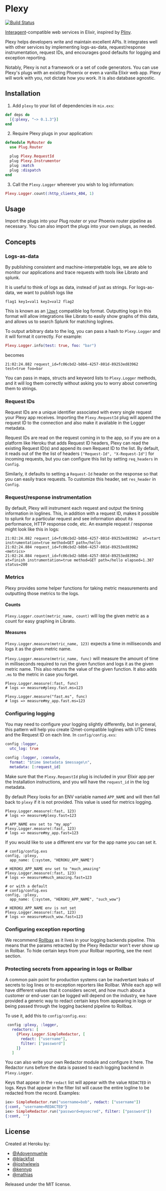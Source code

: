 # Plexy

[![Build Status](https://travis-ci.org/heroku/plexy.svg?branch=master)](https://travis-ci.org/heroku/plexy)

[Interagent](https://github.com/interagent)-compatible web services in Elixir, inspired by [Pliny](https://github.com/interagent/pliny).

Plexy helps developers write and maintain excellent APIs. It integrates well with other services by implementing logs-as-data, request/response instrumentation, request IDs, and encourages good defaults for logging and exception reporting.

Notably, Plexy is not a framework or a set of code generators. You can use Plexy's plugs with an existing Phoenix or even a vanilla Elixir web app. Plexy will work with you, not dictate how you work. It is also database agnostic.

## Installation

1. Add `plexy` to your list of dependencies in `mix.exs`:

```elixir
def deps do
  [{:plexy, "~> 0.1.3"}]
end
```

2. Require Plexy plugs in your application:

```elixir
defmodule MyRouter do
  use Plug.Router

  plug Plexy.RequestId
  plug Plexy.Instrumentor
  plug :match
  plug :dispatch
end
```

3. Call the `Plexy.Logger` wherever you wish to log information:

```elixir
Plexy.Logger.count(:http_clients_404, 1)
```

## Usage

Import the plugs into your Plug router or your Phoenix router pipeline as necessary. You can also import the plugs into your own plugs, as needed.

## Concepts

### Logs-as-data

By publishing consistent and machine-interpretable logs, we are able to monitor our applications and trace requests with tools like Librato and splunk.

It is useful to think of logs as data, instead of just as strings. For logs-as-data, we want to publish logs like

```
flag1 key1=val1 key2=val2 flag2
```

This is known as an [`l2met`](https://github.com/ryandotsmith/l2met) compatible log format. Outputting logs in this format will allow integrations like Librato to easily show graphs of this data, and allows us to search Splunk for matching loglines.

To output arbitrary data to the log, you can pass a hash to `Plexy.Logger` and it will format it correctly. For example:

```elixir
Plexy.Logger.info(test: true, foo: "bar")
```

becomes

```
21:02:24.882 request_id=fc06cbd2-b8b6-4257-801d-89253ed83962  test=true foo=bar
```

You can pass in maps, structs and keyword lists to `Plexy.Logger` methods, and it will log them correctly without asking you to worry about converting them to strings.

### Request IDs

Request IDs are a unique identifier associated with every single request your Plexy app receives. Importing the `Plexy.RequestId` plug will append the request ID to the connection and also make it available in the Logger metadata.

Request IDs are read on the request coming in to the app, so if you are on a platform like Heroku that adds Request ID headers, Plexy can read the existing Request ID(s) and append its own Request ID to the list. By default, it reads out of the the list of headers `["Request-Id", "X-Request-Id"]` for incoming requests, but you can configure this list by setting `req_headers` in `Config`.

Similarly, it defaults to setting a `Request-Id` header on the response so that you can easily trace requests. To customize this header, set `res_header` in `Config`.

### Request/response instrumentation

By default, Plexy will instrument each request and output the timing information in loglines. This, in addition with a request ID, makes it possible to splunk for a particular request and see information about its performance, HTTP response code, etc. An example request / response might look like this in logs:

```
21:02:24.882 request_id=fc06cbd2-b8b6-4257-801d-89253ed83962  at=start instrumentation=true method=GET path=/hello
21:02:24.884 request_id=fc06cbd2-b8b6-4257-801d-89253ed83962  <metrics>
21:02:24.884 request_id=fc06cbd2-b8b6-4257-801d-89253ed83962  at=finish instrumentation=true method=GET path=/hello elapsed=1.387 status=200
```

### Metrics

Plexy provides some helper functions for taking metric measurements and outputting those metrics to the logs.

#### Counts

`Plexy.Logger.count(metric_name, count)` will log the given metric as a count for easy graphing in Librato.

#### Measures

`Plexy.Logger.measure(metric_name, 123)` expects a time in milliseconds and logs it as the given metric name.

`Plexy.Logger.measure(metric_name, func)` will measure the amount of time in milliseconds required to run the given function and logs it as the given metric name. This also returns the value of the given function. It also adds `.ms` to the metric in case you forget.

```
Plexy.Logger.measure(:fast, func)
# logs => measure#plexy.fast.ms=123

Plexy.Logger.measure("fast.ms", func)
# logs => measure#my_app.fast.ms=123
```

### Configuring logging

You may need to configure your logging slightly differently, but in general, this pattern will help you create l2met-compatible loglines with UTC times and the Request ID on each line. In `config/config.exs`:

```elixir
config :logger,
  utc_log: true

config :logger, :console,
  format: "$time $metadata $message\n",
  metadata: [:request_id]
```

Make sure that the `Plexy.RequestId` plug is included in your Elixir app per the Installation instructions, and you will have the `request_id` in the log metadata.

By default Plexy looks for an ENV variable named `APP_NAME` and will then fall back to `plexy` if it is not provided. This value is used for metrics logging.

```
Plexy.Logger.measure(:fast, 123)
# logs => measure#plexy.fast=123

# APP_NAME env set to "my_app"
Plexy.Logger.measure(:fast, 123)
# logs => measure#my_app.fast=123
```

If you would like to use a different env var for the app name you can set it.

```
# config/config.exs
config, :plexy,
  app_name: {:system, "HEROKU_APP_NAME"}

# HEROKU_APP_NAME env set to "much_amazing"
Plexy.Logger.measure(:fast, 123)
# logs => measure#much_amazing.fast=123

# or with a default
# config/config.exs
config, :plexy,
  app_name: {:system, "HEROKU_APP_NAME", "such_wow"}

# HEROKU_APP_NAME env is not set
Plexy.Logger.measure(:fast, 123)
# logs => measure#such_wow.fast=123
```

### Configuring exception reporting

We recommend [Rollbax](https://github.com/elixir-addicts/rollbax) as it lives in your logging backends pipeline. This means that the params retracted by the Plexy Redactor won't ever show up in Rollbar. To hide certain keys from your Rollbar reporting, see the next section.

### Protecting secrets from appearing in logs or Rollbar

A common pain point for production systems can be inadvertant leaks of secrets to log lines or to exception reporters like Rollbar. While each app will have different values that it considers secret, and how much about a customer or end-user can be logged will depend on the industry, we have provided a generic way to redact certain keys from appearing in logs or being passed through the logging backend pipeline to Rollbax.

To use it, add this to `config/config.exs`:

```elixir
 config :plexy, :logger,
   redactors: [
     {Plexy.Logger.SimpleRedactor, [
       redact: ["username"],
       filter: ["password"]
     ]}
   ]
```

You can also write your own Redactor module and configure it here. The Redactor runs before the data is passed to each logging backend in `Plexy.Logger`.

Keys that appear in the `redact` list will appear with the value `REDACTED` in logs. Keys that appear in the filter list will cause the entire logline to be redacted from the record. Examples:

```elixir
iex> SimpleRedactor.run("username=bob", redact: ["username"])
{:cont, "username=REDACTED"}
iex> SimpleRedactor.run("password=mysecred", filter: ["password"])
{:cont, ""}
```

## License

Created at Heroku by:

- [@Adovenmuehle](https://github.com/Adovenmuehle)
- [@blackfist](https://github.com/blackfist)
- [@joshwlewis](https://github.com/joshwlewis)
- [@kennyp](https://github.com/kennyp)
- [@mathias](https://github.com/mathias)

Released under the MIT license.
